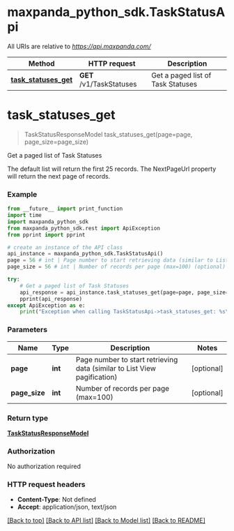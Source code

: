 # maxpanda_python_sdk.TaskStatusApi

All URIs are relative to *https://api.maxpanda.com/*

Method | HTTP request | Description
------------- | ------------- | -------------
[**task_statuses_get**](TaskStatusApi.md#task_statuses_get) | **GET** /v1/TaskStatuses | Get a paged list of Task Statuses

# **task_statuses_get**
> TaskStatusResponseModel task_statuses_get(page=page, page_size=page_size)

Get a paged list of Task Statuses

The default list will return the first 25 records.  The NextPageUrl property will return the next page of records.

### Example
```python
from __future__ import print_function
import time
import maxpanda_python_sdk
from maxpanda_python_sdk.rest import ApiException
from pprint import pprint

# create an instance of the API class
api_instance = maxpanda_python_sdk.TaskStatusApi()
page = 56 # int | Page number to start retrieving data (similar to List View pagification) (optional)
page_size = 56 # int | Number of records per page (max=100) (optional)

try:
    # Get a paged list of Task Statuses
    api_response = api_instance.task_statuses_get(page=page, page_size=page_size)
    pprint(api_response)
except ApiException as e:
    print("Exception when calling TaskStatusApi->task_statuses_get: %s\n" % e)
```

### Parameters

Name | Type | Description  | Notes
------------- | ------------- | ------------- | -------------
 **page** | **int**| Page number to start retrieving data (similar to List View pagification) | [optional] 
 **page_size** | **int**| Number of records per page (max&#x3D;100) | [optional] 

### Return type

[**TaskStatusResponseModel**](TaskStatusResponseModel.md)

### Authorization

No authorization required

### HTTP request headers

 - **Content-Type**: Not defined
 - **Accept**: application/json, text/json

[[Back to top]](#) [[Back to API list]](../README.md#documentation-for-api-endpoints) [[Back to Model list]](../README.md#documentation-for-models) [[Back to README]](../README.md)

